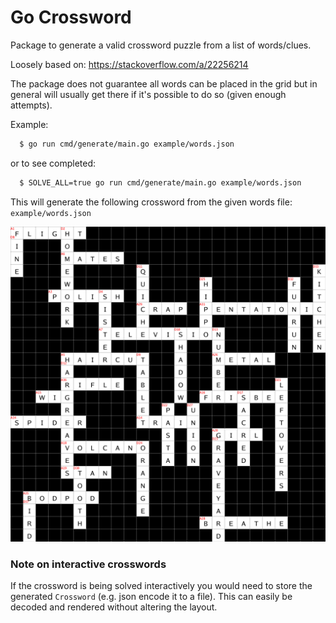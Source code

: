 # Go Crossword

Package to generate a valid crossword puzzle from a list of words/clues.

Loosely based on: https://stackoverflow.com/a/22256214

The package does not guarantee all words can be placed in the grid but in general will 
usually get there if it's possible to do so (given enough attempts). 

Example: 

```bash
  $ go run cmd/generate/main.go example/words.json  
```

or to see completed:

```bash
  $ SOLVE_ALL=true go run cmd/generate/main.go example/words.json  
```

This will generate the following crossword from the given words file: `example/words.json`

<img src="example/words.png" style="width: 600px" />

### Note on interactive crosswords

If the crossword is being solved interactively you would need to store the
generated `Crossword` (e.g. json encode it to a file). This can easily 
be decoded and rendered without altering the layout.